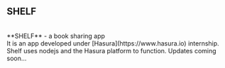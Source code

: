 ## SHELF
<br/>
**SHELF** - a book sharing app
<br/>
It is an app developed under [Hasura](https://www.hasura.io) internship.
Shelf uses nodejs and the Hasura platform to function.
Updates coming soon...
